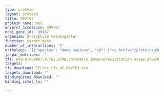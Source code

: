 ```yaml
---
type: protein
layout: protein
title: Q9VT67
protein_name: Hez
uniprot_accession: Q9VT67
ncbi_gene_id: '39167'
organism: Drosophila melanogaster
function: target gene
number_of_interactions: '1'
orthologs: '[{"species": "Homo sapiens", "id": ["<a href=\"/protein/q3mhd2\">Q3MHD2</a>"]}, {"species": "Danio rerio", "id": ["Q6PBA2", "<a href=\"/protein/q6nsn1\">Q6NSN1</a>"]}, {"species": "Mus musculus", "id": ["<a href=\"/protein/q9d0r8\">Q9D0R8</a>"]}, {"species": "Rattus norvegicus", "id": ["<a href=\"/protein/d4a8g0\">D4A8G0</a>"]}]'
jaspar_matrices: ''
tfs: Abd-B,P09087,47763,GTRD,chromatin immunoprecipitation assay,27924024%5Buid%5D,No
targets: ''
tfs_download: TFLink_tfs_of_Q9VT67.tsv
targets_download: ''
bindingSites_download: ''
binding_sites_ls: ''

---
```

